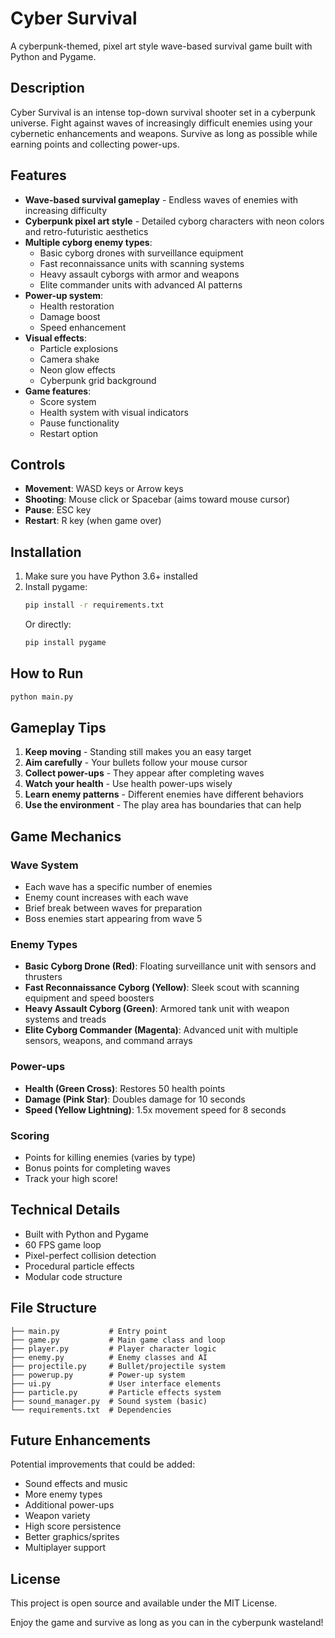 # Cyber Survival

A cyberpunk-themed, pixel art style wave-based survival game built with Python and Pygame.

## Description

Cyber Survival is an intense top-down survival shooter set in a cyberpunk universe. Fight against waves of increasingly difficult enemies using your cybernetic enhancements and weapons. Survive as long as possible while earning points and collecting power-ups.

## Features

- **Wave-based survival gameplay** - Endless waves of enemies with increasing difficulty
- **Cyberpunk pixel art style** - Detailed cyborg characters with neon colors and retro-futuristic aesthetics
- **Multiple cyborg enemy types**:
  - Basic cyborg drones with surveillance equipment
  - Fast reconnaissance units with scanning systems
  - Heavy assault cyborgs with armor and weapons
  - Elite commander units with advanced AI patterns
- **Power-up system**:
  - Health restoration
  - Damage boost
  - Speed enhancement
- **Visual effects**:
  - Particle explosions
  - Camera shake
  - Neon glow effects
  - Cyberpunk grid background
- **Game features**:
  - Score system
  - Health system with visual indicators
  - Pause functionality
  - Restart option

## Controls

- **Movement**: WASD keys or Arrow keys
- **Shooting**: Mouse click or Spacebar (aims toward mouse cursor)
- **Pause**: ESC key
- **Restart**: R key (when game over)

## Installation

1. Make sure you have Python 3.6+ installed
2. Install pygame:
   ```bash
   pip install -r requirements.txt
   ```
   Or directly:
   ```bash
   pip install pygame
   ```

## How to Run

```bash
python main.py
```

## Gameplay Tips

1. **Keep moving** - Standing still makes you an easy target
2. **Aim carefully** - Your bullets follow your mouse cursor
3. **Collect power-ups** - They appear after completing waves
4. **Watch your health** - Use health power-ups wisely
5. **Learn enemy patterns** - Different enemies have different behaviors
6. **Use the environment** - The play area has boundaries that can help

## Game Mechanics

### Wave System
- Each wave has a specific number of enemies
- Enemy count increases with each wave
- Brief break between waves for preparation
- Boss enemies start appearing from wave 5

### Enemy Types
- **Basic Cyborg Drone (Red)**: Floating surveillance unit with sensors and thrusters
- **Fast Reconnaissance Cyborg (Yellow)**: Sleek scout with scanning equipment and speed boosters
- **Heavy Assault Cyborg (Green)**: Armored tank unit with weapon systems and treads
- **Elite Cyborg Commander (Magenta)**: Advanced unit with multiple sensors, weapons, and command arrays

### Power-ups
- **Health (Green Cross)**: Restores 50 health points
- **Damage (Pink Star)**: Doubles damage for 10 seconds
- **Speed (Yellow Lightning)**: 1.5x movement speed for 8 seconds

### Scoring
- Points for killing enemies (varies by type)
- Bonus points for completing waves
- Track your high score!

## Technical Details

- Built with Python and Pygame
- 60 FPS game loop
- Pixel-perfect collision detection
- Procedural particle effects
- Modular code structure

## File Structure

```
├── main.py           # Entry point
├── game.py           # Main game class and loop
├── player.py         # Player character logic
├── enemy.py          # Enemy classes and AI
├── projectile.py     # Bullet/projectile system
├── powerup.py        # Power-up system
├── ui.py             # User interface elements
├── particle.py       # Particle effects system
├── sound_manager.py  # Sound system (basic)
└── requirements.txt  # Dependencies
```

## Future Enhancements

Potential improvements that could be added:
- Sound effects and music
- More enemy types
- Additional power-ups
- Weapon variety
- High score persistence
- Better graphics/sprites
- Multiplayer support

## License

This project is open source and available under the MIT License.

Enjoy the game and survive as long as you can in the cyberpunk wasteland! 